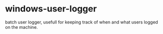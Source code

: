 # windows-user-logger
batch user logger, usefull for keeping track of when and what users logged on the machine.
